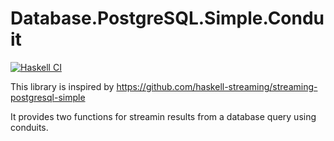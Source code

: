 # Database.PostgreSQL.Simple.Conduit

[![Haskell CI](https://github.com/madf/conduit-postgresql-simple/actions/workflows/haskell.yml/badge.svg)](https://github.com/madf/conduit-postgresql-simple/actions/workflows/haskell.yml)

This library is inspired by https://github.com/haskell-streaming/streaming-postgresql-simple

It provides two functions for streamin results from a database query using conduits.
